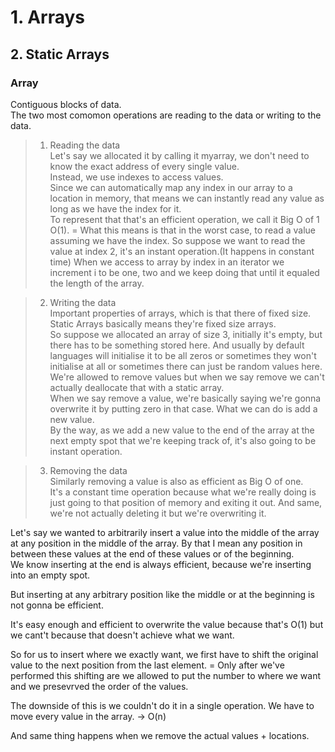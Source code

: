# 1. Arrays

## 2. Static Arrays

### Array
Contiguous blocks of data.   
The two most comomon operations are reading to the data or writing to the data.   

> 1) Reading the data   
Let's say we allocated it by calling it myarray, we don't need to know the exact address of every single value.    
Instead, we use indexes to access values.   
Since we can automatically map any index in our array to a location in memory, that means we can instantly read any value as long as we have the index for it.   
To represent that that's an efficient operation, we call it Big O of 1 O(1). = What this means is that in the worst case, to read a value assuming we have the index. So suppose we want to read the value at index 2, it's an instant operation.(It happens in constant time) When we access to array by index in an iterator we increment i to be one, two and we keep doing that until it equaled the length of the array.

> 2) Writing the data   
Important properties of arrays, which is that there of fixed size.   
Static Arrays basically means they're fixed size arrays.   
So suppose we allocated an array of size 3, initially it's empty, but there has to be something stored here. And usually by default languages will initialise it to be all zeros or sometimes they won't initialise at all or sometimes there can just be random values here. We're allowed to remove values but when we say remove we can't actually deallocate that with a static array.   
When we say remove a value, we're basically saying we're gonna overwrite it by putting zero in that case. What we can do is add a new value.    
By the way, as we add a new value to the end of the array at the next empty spot that we're keeping track of, it's also going to be instant operation.

> 3) Removing the data   
Similarly removing a value is also as efficient as Big O of one.   
It's a constant time operation because what we're really doing is just going to that position of memory and exiting it out.   And same, we're not actually deleting it but we're overwriting it.   


Let's say we wanted to arbitrarily insert a value into the middle of the array at any position in the middle of the array. By that I mean any position in between these values at the end of these values or of the beginning.   
We know inserting at the end is always efficient, because we're inserting into an empty spot.   

But inserting at any arbitrary position like the middle or at the beginning is not gonna be efficient.   

It's easy enough and efficient to overwrite the value because that's O(1) but we cant't because that doesn't achieve what we want.    

So for us to insert where we exactly want, we first have to shift the original value to the next position from the last element. = Only after we've  performed this shifting are we allowed to put the number to where we want and we presevrved the order of the values.   

The downside of this is we couldn't do it in a single operation. We have to move every value in the array. -> O(n)   

And same thing happens when we remove the actual values + locations.
